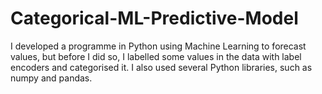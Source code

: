 # Categorical-ML-Predictive-Model
I developed a programme in Python using Machine Learning to forecast values, but before I did so, I labelled some values in the data with label encoders and categorised it. I also used several Python libraries, such as numpy and pandas.
